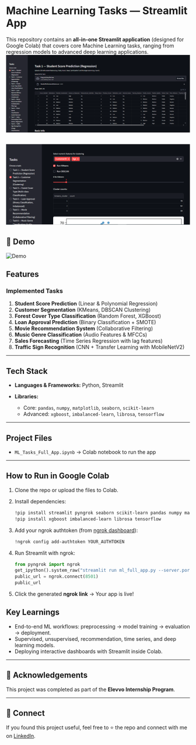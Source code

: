 
#  Machine Learning Tasks — Streamlit App

This repository contains an **all-in-one Streamlit application** (designed for Google Colab) that covers  core Machine Learning tasks, ranging from regression models to advanced deep learning applications.
![Home Page](1.png)

![Clustering](Task2.png)
---

## 🎥 Demo
![Demo](ML_Task1_Demo.gif)

## Features

###  Implemented Tasks

1. **Student Score Prediction** (Linear & Polynomial Regression)
2. **Customer Segmentation** (KMeans, DBSCAN Clustering)
3. **Forest Cover Type Classification** (Random Forest, XGBoost)
4. **Loan Approval Prediction** (Binary Classification + SMOTE)
5. **Movie Recommendation System** (Collaborative Filtering)
6. **Music Genre Classification** (Audio Features & MFCCs)
7. **Sales Forecasting** (Time Series Regression with lag features)
8. **Traffic Sign Recognition** (CNN + Transfer Learning with MobileNetV2)

---

##  Tech Stack

* **Languages & Frameworks:** Python, Streamlit
* **Libraries:**

  * Core: `pandas`, `numpy`, `matplotlib`, `seaborn`, `scikit-learn`
  * Advanced: `xgboost`, `imbalanced-learn`, `librosa`, `tensorflow`

---

##  Project Files

* `ML_Tasks_Full_App.ipynb` → Colab notebook to run the app

---

##  How to Run in Google Colab

1. Clone the repo or upload the files to Colab.
2. Install dependencies:

   ```bash
   !pip install streamlit pyngrok seaborn scikit-learn pandas numpy matplotlib
   !pip install xgboost imbalanced-learn librosa tensorflow
   ```
3. Add your ngrok authtoken (from [ngrok dashboard](https://dashboard.ngrok.com/get-started/your-authtoken)):

   ```bash
   !ngrok config add-authtoken YOUR_AUTHTOKEN
   ```
4. Run Streamlit with ngrok:

   ```python
   from pyngrok import ngrok
   get_ipython().system_raw("streamlit run ml_full_app.py --server.port 8501 &")
   public_url = ngrok.connect(8501)
   public_url
   ```
5. Click the generated **ngrok link** → Your app is live! 



##  Key Learnings

* End-to-end ML workflows: preprocessing → model training → evaluation → deployment.
* Supervised, unsupervised, recommendation, time series, and deep learning models.
* Deploying interactive dashboards with Streamlit inside Colab.

---

## 🙌 Acknowledgements

This project was completed as part of the **Elevvo Internship Program**.

---

## 🔗 Connect

If you found this project useful, feel free to ⭐ the repo and connect with me on [LinkedIn](www.linkedin.com/in/eman-shahid-data-scientist-5639b9287).


